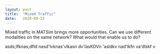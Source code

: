 ```yaml
---
layout: post
title:  "Mixed Traffic"
date:   2020-09-22
---
```


<p class="intro"><span class="dropcap">M</span>ixed traffic in MATSim brings more opportunities. Can we use different modalities on the same network? What would that enable us to do?</p>

<!-- just type out the text without html -->
asds;lfknas;dfld nasd'lvknas'vlkasn dv'lasKDVn 'asldkv nad'lkfn va'dlskf v
